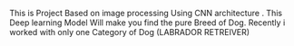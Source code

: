 This is Project Based on image processing Using CNN architecture . This Deep learning Model Will make you find the pure Breed of Dog. Recently i worked with only one Category of Dog (LABRADOR RETREIVER)
